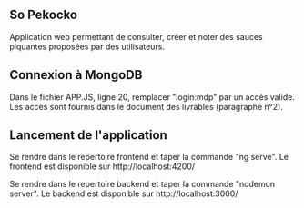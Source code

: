 ## So Pekocko 

Application web permettant de consulter, créer et noter des sauces piquantes proposées par des utilisateurs.

## Connexion à MongoDB
Dans le fichier APP.JS, ligne 20, remplacer "login:mdp" par un accès valide.
Les accès sont fournis dans le document des livrables (paragraphe n°2).

## Lancement de l'application
Se rendre dans le repertoire frontend et taper la commande "ng serve".
Le frontend est disponible sur http://localhost:4200/

Se rendre dans le repertoire backend et taper la commande "nodemon server".
Le backend est disponible sur http://localhost:3000/
